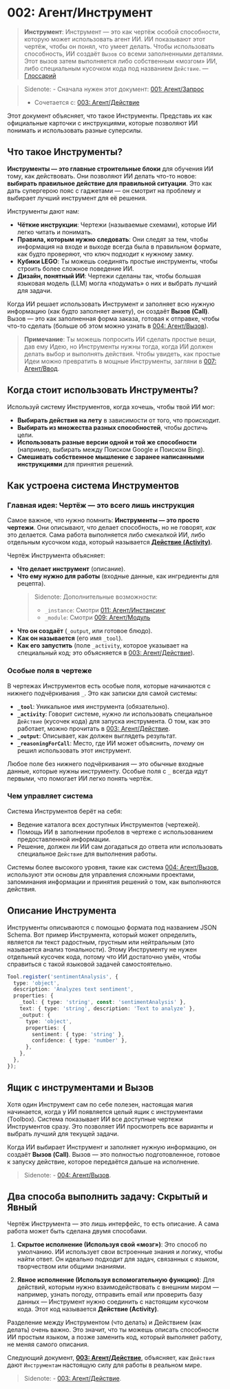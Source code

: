 # 002: Агент/Инструмент

> **Инструмент**: Инструмент — это как чертёж особой способности, которую может использовать агент ИИ. ИИ показывают этот чертёж, чтобы он понял, что умеет делать. Чтобы использовать способность, ИИ создаёт `Вызов` со всеми заполненными деталями. Этот вызов затем выполняется либо собственным «мозгом» ИИ, либо специальным кусочком кода под названием `Действие`. — [Глоссарий](./000_glossary.md)

> Sidenote: - Сначала нужен этот документ: [001: Агент/Запрос](./001_agent_request.md)
> - Сочетается с: [003: Агент/Действие](./003_agent_activity.md)

Этот документ объясняет, что такое Инструменты. Представь их как официальные карточки с инструкциями, которые позволяют ИИ понимать и использовать разные суперсилы.

## Что такое Инструменты?

**Инструменты — это главные строительные блоки** для обучения ИИ тому, как действовать. Они позволяют ИИ делать что-то новое: **выбирать правильное действие для правильной ситуации**. Это как дать супергерою пояс с гаджетами — он смотрит на проблему и выбирает лучший инструмент для её решения.

Инструменты дают нам:

- **Чёткие инструкции**: Чертежи (называемые схемами), которые ИИ легко читать и понимать.
- **Правила, которым нужно следовать**: Они следят за тем, чтобы информация на входе и выходе всегда была в правильном формате, как будто проверяют, что ключ подходит к нужному замку.
- **Кубики LEGO**: Ты можешь соединять простые инструменты, чтобы строить более сложное поведение ИИ.
- **Дизайн, понятный ИИ**: Чертежи сделаны так, чтобы большая языковая модель (LLM) могла «подумать» о них и выбрать лучший для задачи.

Когда ИИ решает использовать Инструмент и заполняет всю нужную информацию (как будто заполняет анкету), он создаёт **Вызов (Call)**. Вызов — это как заполненная форма заказа, готовая к отправке, чтобы что-то сделать (больше об этом можно узнать в [004: Агент/Вызов](./004_agent_call.md)).

> **Примечание**: Ты можешь попросить ИИ сделать простые вещи, дав ему Идею, но Инструменты нужны тогда, когда ИИ должен делать выбор и выполнять действия. Чтобы увидеть, как простые Идеи можно превратить в мощные Инструменты, загляни в [007: Агент/Ввод](./007_agent_input.md).

## Когда стоит использовать Инструменты?

Используй систему Инструментов, когда хочешь, чтобы твой ИИ мог:

- **Выбирать действия на лету** в зависимости от того, что происходит.
- **Выбирать из множества разных способностей**, чтобы достичь цели.
- **Использовать разные версии одной и той же способности** (например, выбирать между Поиском Google и Поиском Bing).
- **Смешивать собственное мышление с заранее написанными инструкциями** для принятия решений.

## Как устроена система Инструментов

### Главная идея: Чертёж — это всего лишь инструкция

Самое важное, что нужно помнить: **Инструменты — это просто чертежи**. Они описывают, *что* делает способность, но не говорят, *как* это делается. Сама работа выполняется либо смекалкой ИИ, либо отдельным кусочком кода, который называется **[Действие (Activity)](./003_agent_activity.md)**.

Чертёж Инструмента объясняет:

- **Что делает инструмент** (описание).
- **Что ему нужно для работы** (входные данные, как ингредиенты для рецепта).
  > Sidenote: Дополнительные возможности:
  >
  > - `_instance`: Смотри [011: Агент/Инстансинг](./011_agent_instancing.md)
  > - `_module`: Смотри [009: Агент/Модуль](./009_agent_module.md)
- **Что он создаёт** (`_output`, или готовое блюдо).
- **Как он называется** (его имя `_tool`).
- **Как его запустить** (поле `_activity`, которое указывает на специальный код; это объясняется в [003: Агент/Действие](./003_agent_activity.md)).

### Особые поля в чертеже

В чертежах Инструментов есть особые поля, которые начинаются с нижнего подчёркивания `_`. Это как записки для самой системы:

- **`_tool`**: Уникальное имя инструмента (обязательно).
- **`_activity`**: Говорит системе, нужно ли использовать специальное `Действие` (кусочек кода) для запуска инструмента. О том, как это работает, можно прочитать в [003: Агент/Действие](./003_agent_activity.md).
- **`_output`**: Описывает, как должен выглядеть результат.
- **`_reasoningForCall`**: Место, где ИИ может объяснить, *почему* он решил использовать этот инструмент.

Любое поле без нижнего подчёркивания — это обычные входные данные, которые нужны инструменту. Особые поля с `_` всегда идут первыми, что помогает ИИ легко понять чертёж.

### Чем управляет система

Система Инструментов берёт на себя:

- Ведение каталога всех доступных Инструментов (чертежей).
- Помощь ИИ в заполнении пробелов в чертеже с использованием предоставленной информации.
- Решение, должен ли ИИ сам догадаться до ответа или использовать специальное `Действие` для выполнения работы.

Системы более высокого уровня, такие как система [004: Агент/Вызов](./004_agent_call.md), используют эти основы для управления сложными проектами, запоминания информации и принятия решений о том, как выполняются действия.

## Описание Инструмента

Инструменты описываются с помощью формата под названием JSON Schema. Вот пример Инструмента, который может определить, является ли текст радостным, грустным или нейтральным (это называется анализ тональности). Этому Инструменту не нужен отдельный кусочек кода, потому что ИИ достаточно умён, чтобы справиться с такой языковой задачей самостоятельно.

```typescript
Tool.register('sentimentAnalysis', {
  type: 'object',
  description: 'Analyzes text sentiment',
  properties: {
    _tool: { type: 'string', const: 'sentimentAnalysis' },
    text: { type: 'string', description: 'Text to analyze' },
    _output: {
      type: 'object',
      properties: {
        sentiment: { type: 'string' },
        confidence: { type: 'number' },
      },
    },
  },
});
```

## Ящик с инструментами и Вызов

Хотя один Инструмент сам по себе полезен, настоящая магия начинается, когда у ИИ появляется целый ящик с инструментами (Toolbox). Система показывает ИИ все доступные чертежи Инструментов сразу. Это позволяет ИИ просмотреть все варианты и выбрать лучший для текущей задачи.

Когда ИИ выбирает Инструмент и заполняет нужную информацию, он создаёт **Вызов (Call)**. Вызов — это полностью подготовленное, готовое к запуску действие, которое передаётся дальше на исполнение.

> Sidenote: - [004: Агент/Вызов](./004_agent_call.md).
>

## Два способа выполнить задачу: Скрытый и Явный

Чертёж Инструмента — это лишь интерфейс, то есть описание. А сама работа может быть сделана двумя способами.

1.  **Скрытое исполнение (Используя свой «мозг»)**: Это способ по умолчанию. ИИ использует свои встроенные знания и логику, чтобы найти ответ. Он идеально подходит для задач, связанных с языком, творчеством или общими знаниями.

2.  **Явное исполнение (Используя вспомогательную функцию)**: Для действий, которым нужно взаимодействовать с внешним миром — например, узнать погоду, отправить email или проверить базу данных — Инструмент нужно соединить с настоящим кусочком кода. Этот код называется **Действие (Activity)**.

Разделение между Инструментом (что делать) и Действием (как делать) очень важно. Это значит, что ты можешь описать способности ИИ простым языком, а позже заменить код, который выполняет работу, не меняя самого описания.

Следующий документ, **[003: Агент/Действие](./003_agent_activity.md)**, объясняет, как `Действия` дают `Инструментам` настоящую силу для работы в реальном мире.

> Sidenote: - [003: Агент/Действие](./003_agent_activity.md).
>
